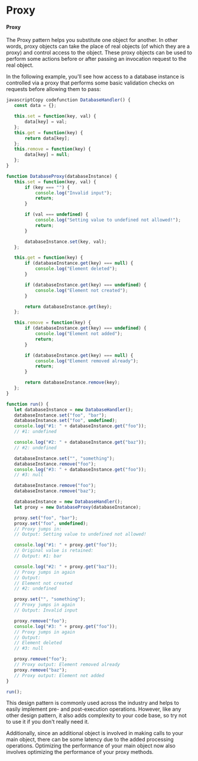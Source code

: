 # Proxy

#### Proxy

The Proxy pattern helps you substitute one object for another. In other words, proxy objects can take the place of real objects (of which they are a proxy) and control access to the object. These proxy objects can be used to perform some actions before or after passing an invocation request to the real object.

In the following example, you'll see how access to a database instance is controlled via a proxy that performs some basic validation checks on requests before allowing them to pass:

```javascript
javascriptCopy codefunction DatabaseHandler() { 
   const data = {};

   this.set = function(key, val) { 
       data[key] = val; 
   };
   this.get = function(key) { 
       return data[key]; 
   };
   this.remove = function(key) { 
       data[key] = null; 
   };
}

function DatabaseProxy(databaseInstance) { 
   this.set = function(key, val) { 
       if (key === "") { 
           console.log("Invalid input"); 
           return; 
       }

       if (val === undefined) { 
           console.log("Setting value to undefined not allowed!"); 
           return; 
       }

       databaseInstance.set(key, val); 
   };

   this.get = function(key) { 
       if (databaseInstance.get(key) === null) { 
           console.log("Element deleted"); 
       }

       if (databaseInstance.get(key) === undefined) { 
           console.log("Element not created"); 
       }

       return databaseInstance.get(key); 
   };

   this.remove = function(key) { 
       if (databaseInstance.get(key) === undefined) { 
           console.log("Element not added"); 
           return; 
       }

       if (databaseInstance.get(key) === null) { 
           console.log("Element removed already"); 
           return; 
       }

       return databaseInstance.remove(key); 
   };
}

function run() { 
   let databaseInstance = new DatabaseHandler();
   databaseInstance.set("foo", "bar");
   databaseInstance.set("foo", undefined);
   console.log("#1: " + databaseInstance.get("foo"));
   // #1: undefined

   console.log("#2: " + databaseInstance.get("baz"));
   // #2: undefined

   databaseInstance.set("", "something");
   databaseInstance.remove("foo");
   console.log("#3: " + databaseInstance.get("foo"));
   // #3: null

   databaseInstance.remove("foo");
   databaseInstance.remove("baz");

   databaseInstance = new DatabaseHandler();
   let proxy = new DatabaseProxy(databaseInstance);

   proxy.set("foo", "bar");
   proxy.set("foo", undefined);
   // Proxy jumps in: 
   // Output: Setting value to undefined not allowed! 

   console.log("#1: " + proxy.get("foo"));
   // Original value is retained: 
   // Output: #1: bar 

   console.log("#2: " + proxy.get("baz"));
   // Proxy jumps in again 
   // Output: 
   // Element not created 
   // #2: undefined 

   proxy.set("", "something");
   // Proxy jumps in again 
   // Output: Invalid input 

   proxy.remove("foo");
   console.log("#3: " + proxy.get("foo"));
   // Proxy jumps in again 
   // Output: 
   // Element deleted 
   // #3: null 

   proxy.remove("foo");
   // Proxy output: Element removed already 
   proxy.remove("baz");
   // Proxy output: Element not added 
}

run();
```

This design pattern is commonly used across the industry and helps to easily implement pre- and post-execution operations. However, like any other design pattern, it also adds complexity to your code base, so try not to use it if you don't really need it.

Additionally, since an additional object is involved in making calls to your main object, there can be some latency due to the added processing operations. Optimizing the performance of your main object now also involves optimizing the performance of your proxy methods.
